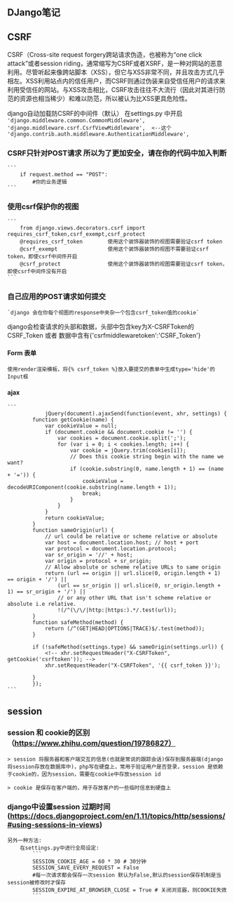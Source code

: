 DJango笔记
---
## CSRF
CSRF（Cross-site request forgery跨站请求伪造，也被称为“one click attack”或者session riding，通常缩写为CSRF或者XSRF，是一种对网站的恶意利用。尽管听起来像跨站脚本（XSS），但它与XSS非常不同，并且攻击方式几乎相左。XSS利用站点内的信任用户，而CSRF则通过伪装来自受信任用户的请求来利用受信任的网站。与XSS攻击相比，CSRF攻击往往不大流行（因此对其进行防范的资源也相当稀少）和难以防范，所以被认为比XSS更具危险性。

django自动加载防CSRF的中间件（默认）
	在settings.py 中开启
	```
		'django.middleware.common.CommonMiddleware',
	    'django.middleware.csrf.CsrfViewMiddleware',  <--这个
	    'django.contrib.auth.middleware.AuthenticationMiddleware',
	```

### CSRF只针对POST请求 所以为了更加安全，请在你的代码中加入判断
	```
		if request.method == "POST":
			#你的业务逻辑
	```


### 使用csrf保护你的视图
	```
		from django.views.decorators.csrf import requires_csrf_token,csrf_exempt,csrf_protect
		@requires_csrf_token		使用这个装饰器装饰的视图需要验证csrf token
		@csrf_exempt 				使用这个装饰器装饰的视图不需要验证csrf token，即使csrf中间件开启
		@csrf_protect 				使用这个装饰器装饰的视图需要验证csrf token，即使csrf中间件没有开启	
	```


### 自己应用的POST请求如何提交
	`django 会在你每个视图的response中夹杂一个包含csrf_token值的cookie`
  django会检查请求的头部和数据，头部中包含key为X-CSRFToken的CSRF_Token 或者 数据中含有{'csrfmiddlewaretoken':'CSRF_Token'}

#### Form 表单
	使用render渲染模板，将{% csrf_token %}放入要提交的表单中生成type='hide'的Input框

#### ajax
	```
				jQuery(document).ajaxSend(function(event, xhr, settings) {
            function getCookie(name) {
                var cookieValue = null;
                if (document.cookie && document.cookie != '') {
                    var cookies = document.cookie.split(';');
                    for (var i = 0; i < cookies.length; i++) {
                        var cookie = jQuery.trim(cookies[i]);
                        // Does this cookie string begin with the name we want?
                        if (cookie.substring(0, name.length + 1) == (name + '=')) {
                            cookieValue = decodeURIComponent(cookie.substring(name.length + 1));
                            break;
                        }
                    }
                }
                return cookieValue;
            }
            function sameOrigin(url) {
                // url could be relative or scheme relative or absolute
                var host = document.location.host; // host + port
                var protocol = document.location.protocol;
                var sr_origin = '//' + host;
                var origin = protocol + sr_origin;
                // Allow absolute or scheme relative URLs to same origin
                return (url == origin || url.slice(0, origin.length + 1) == origin + '/') ||
                    (url == sr_origin || url.slice(0, sr_origin.length + 1) == sr_origin + '/') ||
                    // or any other URL that isn't scheme relative or absolute i.e relative.
                    !(/^(\/\/|http:|https:).*/.test(url));
            }
            function safeMethod(method) {
                return (/^(GET|HEAD|OPTIONS|TRACE)$/.test(method));
            }

            if (!safeMethod(settings.type) && sameOrigin(settings.url)) {
				<!-- xhr.setRequestHeader("X-CSRFToken", getCookie('csrftoken')); -->
                xhr.setRequestHeader("X-CSRFToken", '{{ csrf_token }}');

            }
            });
	```

## session

### session 和 cookie的区别（https://www.zhihu.com/question/19786827）
	> session 将服务器和客户端交互的信息(也就是常说的跟踪会话)保存到服务器端(django将session存放在数据库中)，php写在硬盘上，常用于验证用户是否登录，session 是依赖于cookie的，因为session，需要在cookie中存放session id

	> cookie 是保存在客户端的，用于存放客户的一些临时信息到硬盘上

### django中设置session 过期时间(https://docs.djangoproject.com/en/1.11/topics/http/sessions/#using-sessions-in-views)
	另外一种方法:
		在settings.py中进行全局设定:
			```
			SESSION_COOKIE_AGE = 60 * 30 # 30分钟
			SESSION_SAVE_EVERY_REQUEST = False
			#每一次请求都会保存一次session 默认为False,默认的session保存机制是当session被修改时才保存
			SESSION_EXPIRE_AT_BROWSER_CLOSE = True # 关闭浏览器，则COOKIE失效
			```	

